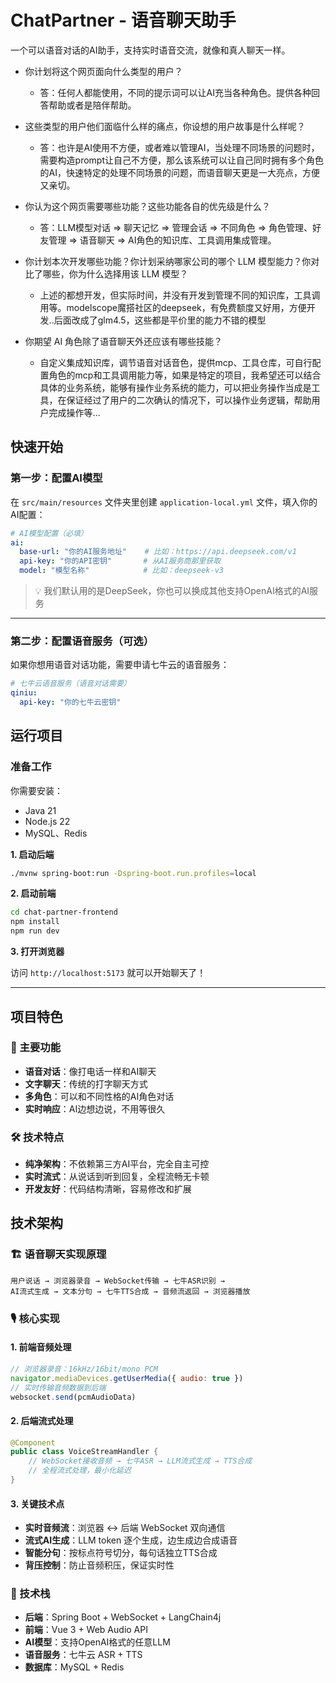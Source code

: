 # ChatPartner - 语音聊天助手

一个可以语音对话的AI助手，支持实时语音交流，就像和真人聊天一样。

- 你计划将这个网页面向什么类型的用户？
  - 答：任何人都能使用，不同的提示词可以让AI充当各种角色。提供各种回答帮助或者是陪伴帮助。

- 这些类型的用户他们面临什么样的痛点，你设想的用户故事是什么样呢？
  - 答：也许是AI使用不方便，或者难以管理AI，当处理不同场景的问题时，需要构造prompt让自己不方便，那么该系统可以让自己同时拥有多个角色的AI，快速特定的处理不同场景的问题，而语音聊天更是一大亮点，方便又亲切。

- 你认为这个网页需要哪些功能？这些功能各自的优先级是什么？
  - 答：LLM模型对话 => 聊天记忆 => 管理会话 => 不同角色 => 角色管理、好友管理 => 语音聊天 => AI角色的知识库、工具调用集成管理。

- 你计划本次开发哪些功能？你计划采纳哪家公司的哪个 LLM 模型能力？你对比了哪些，你为什么选择用该 LLM 模型？
  - 上述的都想开发，但实际时间，并没有开发到管理不同的知识库，工具调用等。modelscope魔搭社区的deepseek，有免费额度又好用，方便开发..后面改成了glm4.5，这些都是平价里的能力不错的模型

- 你期望 AI 角色除了语音聊天外还应该有哪些技能？
  - 自定义集成知识库，调节语音对话音色，提供mcp、工具仓库，可自行配置角色的mcp和工具调用能力等，如果是特定的项目，我希望还可以结合具体的业务系统，能够有操作业务系统的能力，可以把业务操作当成是工具，在保证经过了用户的二次确认的情况下，可以操作业务逻辑，帮助用户完成操作等...

## 快速开始

### 第一步：配置AI模型

在 `src/main/resources` 文件夹里创建 `application-local.yml` 文件，填入你的AI配置：

```yaml
# AI模型配置（必填）
ai:
  base-url: "你的AI服务地址"    # 比如：https://api.deepseek.com/v1
  api-key: "你的API密钥"       # 从AI服务商那里获取
  model: "模型名称"            # 比如：deepseek-v3
```

> 💡 我们默认用的是DeepSeek，你也可以换成其他支持OpenAI格式的AI服务

---

### 第二步：配置语音服务（可选）

如果你想用语音对话功能，需要申请七牛云的语音服务：

```yaml
# 七牛云语音服务（语音对话需要）
qiniu:
  api-key: "你的七牛云密钥"
```

## 运行项目

### 准备工作

你需要安装：
- Java 21
- Node.js 22
- MySQL、Redis

**1. 启动后端**

```bash
./mvnw spring-boot:run -Dspring-boot.run.profiles=local
```

**2. 启动前端**

```bash
cd chat-partner-frontend
npm install
npm run dev
```

**3. 打开浏览器**

访问 `http://localhost:5173` 就可以开始聊天了！

---

## 项目特色

### 🎯 主要功能
- **语音对话**：像打电话一样和AI聊天
- **文字聊天**：传统的打字聊天方式  
- **多角色**：可以和不同性格的AI角色对话
- **实时响应**：AI边想边说，不用等很久

### 🛠️ 技术特点
- **纯净架构**：不依赖第三方AI平台，完全自主可控
- **实时流式**：从说话到听到回复，全程流畅无卡顿
- **开发友好**：代码结构清晰，容易修改和扩展

## 技术架构

### 🏗️ 语音聊天实现原理
```
用户说话 → 浏览器录音 → WebSocket传输 → 七牛ASR识别 → 
AI流式生成 → 文本分句 → 七牛TTS合成 → 音频流返回 → 浏览器播放
```

### 🎙️ 核心实现

#### 1. 前端音频处理
```javascript
// 浏览器录音：16kHz/16bit/mono PCM
navigator.mediaDevices.getUserMedia({ audio: true })
// 实时传输音频数据到后端
websocket.send(pcmAudioData)
```

#### 2. 后端流式处理
```java
@Component
public class VoiceStreamHandler {
    // WebSocket接收音频 → 七牛ASR → LLM流式生成 → TTS合成
    // 全程流式处理，最小化延迟
}
```

#### 3. 关键技术点
- **实时音频流**：浏览器 ↔ 后端 WebSocket 双向通信
- **流式AI生成**：LLM token 逐个生成，边生成边合成语音
- **智能分句**：按标点符号切分，每句话独立TTS合成
- **背压控制**：防止音频积压，保证实时性

### 🔧 技术栈
- **后端**：Spring Boot + WebSocket + LangChain4j
- **前端**：Vue 3 + Web Audio API
- **AI模型**：支持OpenAI格式的任意LLM
- **语音服务**：七牛云 ASR + TTS
- **数据库**：MySQL + Redis
